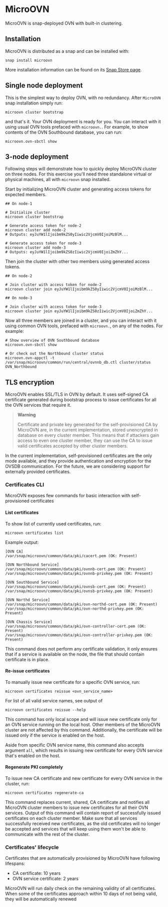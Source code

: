 # MicroOVN

MicroOVN is snap-deployed OVN with built-in clustering.

## Installation

MicroOVN is distributed as a snap and can be installed with:

```shell
snap install microovn
```

More installation information can be found on its [Snap Store page](https://snapcraft.io/microovn).

## Single node deployment

This is the simplest way to deploy OVN, with no redundancy. After `MicroOVN`
snap installation simply run:

```shell
microovn cluster bootstrap
```

and that's it. Your OVN deployment is ready for you. You can interact with it
using usual OVN tools prefaced with `microovn.`. For example, to show
contents of the OVN Southbound database, you can run:

```shell
microovn.ovn-sbctl show
```

## 3-node deployment

Following steps will demonstrate how to quickly deploy MicroOVN cluster on
three nodes. For this exercise you'll need three standalone virtual or physical
machines, all with `microovn` snap installed.

Start by initializing MicroOVN cluster and generating access tokens
for expected members.

```shell
## On node-1

# Initialize cluster
microovn cluster bootstrap

# Generate access token for node-2
microovn cluster add node-2
# Outputs: eyJuYW1lIjoibm9kZS0yIiwic2VjcmV0IjoiMzBlM...

# Generate access token for node-3
microovn cluster add node-3
# Outputs: eyJuYW1lIjoibm9kZS0zIiwic2VjcmV0IjoiZmZhY...
```

Then join the cluster with other two members using generated access tokens.

```shell
## On node-2

# Join cluster with access token for node-2
microovn cluster join eyJuYW1lIjoibm9kZS0yIiwic2VjcmV0IjoiMzBlM...
```

```shell
## On node-3

# Join cluster with access token for node-3
microovn cluster join eyJuYW1lIjoibm9kZS0zIiwic2VjcmV0IjoiZmZhY...
```

Now all three members are joined in a cluster, and you can interact with it
using common OVN tools, prefaced with `microovn.`, on any of the nodes.
For example:

```shell
# Show overview of OVN Southbound database
microovn.ovn-sbctl show

# Or check out the Northbound cluster status
microovn.ovn-appctl -t /var/snap/microovn/common/run/central/ovnnb_db.ctl cluster/status OVN_Northbound
```

## TLS encryption

MicroOVN enables SSL/TLS in OVN by default. It uses self-signed CA certificate
generated during bootstrap process to issue certificates for all the OVN
services that require it.

> **Warning**
>
> Certificate and private key generated for the self-provisioned CA by MicroOVN
> are, in the current implementation, stored unencrypted in database on every
> cluster member. This means that if attackers gain access to even one cluster
> member, they can use the CA to issue valid certificates accepted by other
> cluster members.

In the current implementation, self-provisioned certificates are the only mode
available, and they provide authentication and encryption for the OVSDB
communication. For the future, we are considering support for externally
provided certificates.


### Certificates CLI

MicroOVN exposes few commands for basic interaction with self-provisioned
certificates

#### List certificates

To show list of currently used certificates, run:

```shell
microovn certificates list
```

Example output:
```
[OVN CA]
/var/snap/microovn/common/data/pki/cacert.pem (OK: Present)

[OVN Northbound Service]
/var/snap/microovn/common/data/pki/ovnnb-cert.pem (OK: Present)
/var/snap/microovn/common/data/pki/ovnnb-privkey.pem (OK: Present)

[OVN Southbound Service]
/var/snap/microovn/common/data/pki/ovnsb-cert.pem (OK: Present)
/var/snap/microovn/common/data/pki/ovnsb-privkey.pem (OK: Present)

[OVN Northd Service]
/var/snap/microovn/common/data/pki/ovn-northd-cert.pem (OK: Present)
/var/snap/microovn/common/data/pki/ovn-northd-privkey.pem (OK: Present)

[OVN Chassis Service]
/var/snap/microovn/common/data/pki/ovn-controller-cert.pem (OK: Present)
/var/snap/microovn/common/data/pki/ovn-controller-privkey.pem (OK: Present)
```

This command does not perform any certificate validation, it only ensures that
if a service is available on the node, the file that should contain certificate
is in place.

#### Re-issue certificates

To manually issue new certificate for a specific OVN service, run:

```shell
microovn certificates reissue <ovn_service_name>
```

For list of all valid service names, see output of

```shell
microovn certificates reissue --help
```

This command has only local scope and will issue new certificate only for an
OVN service running on the local host. Other members of the MicroOVN cluster
are not affected by this command. Additionally, the certificate will be issued
only if the service is enabled on the host.

Aside from specific OVN service name, this command also accepts argument `all`,
which results in issuing new certificate for every OVN service that's enabled
on the host.

#### Regenerate PKI completely

To issue new CA certificate and new certificate for every OVN service
in the cluster, run:

```shell
microovn certificates regenerate-ca
```

This command replaces current, shared, CA certificate and notifies all MicroOVN
cluster members to issue new certificates for all their OVN services. Output of
this command will contain report of successfully issued certificates on each
cluster member. Make sure that all services successfully received new
certificates, as the old certificates will no longer be accepted and services
that will keep using them won't be able to communicate with the rest of the
cluster.

### Certificates' lifecycle

Certificates that are automatically provisioned by MicroOVN have following
lifespans:

* CA certificate: 10 years
* OVN service certificate: 2 years

MicroOVN will run daily check on the remaining validity of all certificates.
When some of the certificates approach within 10 days of not being valid, they
will be automatically renewed